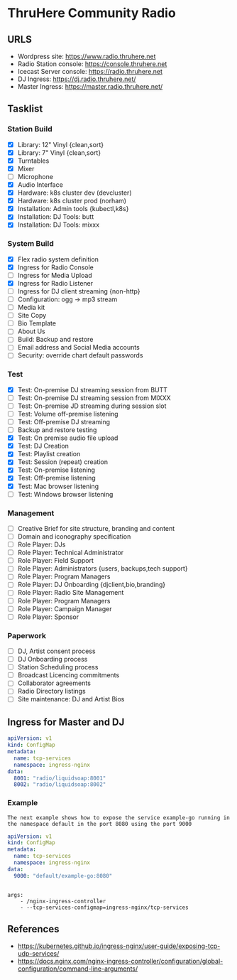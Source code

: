 # ThruHere Community Radio

## URLS

- Wordpress site: <https://www.radio.thruhere.net>
- Radio Station console: <https://console.thruhere.net>
- Icecast Server console: <https://radio.thruhere.net>
- DJ Ingress: <https://dj.radio.thruhere.net/>
- Master Ingress: <https://master.radio.thruhere.net/>

## Tasklist

### Station Build

- [X] Library: 12" Vinyl {clean,sort}
- [X] Library: 7" Vinyl {clean,sort}
- [X] Turntables
- [X] Mixer
- [ ] Microphone
- [X] Audio Interface
- [X] Hardware: k8s cluster dev (devcluster)
- [X] Hardware: k8s cluster prod (norham)
- [X] Installation: Admin tools {kubectl,k8s}
- [X] Installation: DJ Tools: butt
- [X] Installation: DJ Tools: mixxx

### System Build

- [X] Flex radio system definition
- [X] Ingress for Radio Console
- [ ] Ingress for Media Upload
- [X] Ingress for Radio Listener
- [ ] Ingress for DJ client streaming {non-http}
- [ ] Configuration: ogg -> mp3 stream
- [ ] Media kit
- [ ] Site Copy
- [ ] Bio Template
- [ ] About Us
- [ ] Build: Backup and restore
- [ ] Email address and Social Media accounts
- [ ] Security: override chart default passwords

### Test

- [X] Test: On-premise DJ streaming session from BUTT
- [ ] Test: On-premise DJ streaming session from MIXXX
- [ ] Test: On-premise JD streaming during session slot
- [ ] Test: Volume off-premise listening
- [ ] Test: Off-premise DJ streaming
- [ ] Backup and restore testing
- [X] Test: On premise audio file upload
- [X] Test: DJ Creation
- [X] Test: Playlist creation
- [X] Test: Session (repeat) creation
- [X] Test: On-premise listening
- [X] Test: Off-premise listening
- [X] Test: Mac browser listening
- [ ] Test: Windows browser listening

### Management

- [ ] Creative Brief for site structure, branding and content
- [ ] Domain and iconography specification
- [ ] Role Player: DJs
- [ ] Role Player: Technical Administrator
- [ ] Role Player: Field Support
- [ ] Role Player: Administrators {users, backups,tech support}
- [ ] Role Player: Program Managers
- [ ] Role Player: DJ Onboarding {djclient,bio,branding}
- [ ] Role Player: Radio Site Management
- [ ] Role Player: Program Managers
- [ ] Role Player: Campaign Manager
- [ ] Role Player: Sponsor

### Paperwork

- [ ] DJ, Artist consent process
- [ ] DJ Onboarding process
- [ ] Station Scheduling process
- [ ] Broadcast Licencing commitments
- [ ] Collaborator agreements
- [ ] Radio Directory listings
- [ ] Site maintenance: DJ and Artist Bios

## Ingress for Master and DJ

```yaml
apiVersion: v1
kind: ConfigMap
metadata:
  name: tcp-services
  namespace: ingress-nginx
data:
  8001: "radio/liquidsoap:8001"
  8002: "radio/liquidsoap:8002"
```

### Example

```text
The next example shows how to expose the service example-go running in the namespace default in the port 8080 using the port 9000
```

```yaml
apiVersion: v1
kind: ConfigMap
metadata:
  name: tcp-services
  namespace: ingress-nginx
data:
  9000: "default/example-go:8080"
```

```Then, the config map should be added to the ingress controller’s deployment args.

args:
    - /nginx-ingress-controller
    - --tcp-services-configmap=ingress-nginx/tcp-services
```

## References

- <https://kubernetes.github.io/ingress-nginx/user-guide/exposing-tcp-udp-services/>
- <https://docs.nginx.com/nginx-ingress-controller/configuration/global-configuration/command-line-arguments/>

